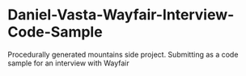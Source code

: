 # Daniel-Vasta-Wayfair-Interview-Code-Sample
Procedurally generated mountains side project. Submitting as a code sample for an interview with Wayfair
